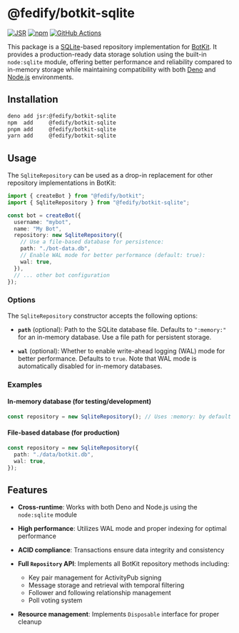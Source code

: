 @fedify/botkit-sqlite
=====================

[![JSR][JSR badge]][JSR]
[![npm][npm badge]][npm]
[![GitHub Actions][GitHub Actions badge]][GitHub Actions]

This package is a [SQLite]-based repository implementation for [BotKit].
It provides a production-ready data storage solution using the built-in
`node:sqlite` module, offering better performance and reliability compared to
in-memory storage while maintaining compatibility with both [Deno] and [Node.js]
environments.

[JSR]: https://jsr.io/@fedify/botkit-sqlite
[JSR badge]: https://jsr.io/badges/@fedify/botkit-sqlite
[npm]: https://www.npmjs.com/package/@fedify/botkit-sqlite
[npm badge]: https://img.shields.io/npm/v/@fedify/botkit-sqlite?logo=npm
[GitHub Actions]: https://github.com/fedify-dev/botkit/actions/workflows/main.yaml
[GitHub Actions badge]: https://github.com/fedify-dev/botkit/actions/workflows/main.yaml/badge.svg
[SQLite]: https://sqlite.org/
[BotKit]: https://botkit.fedify.dev/
[Deno]: https://deno.land/
[Node.js]: https://nodejs.org/


Installation
------------

~~~~ sh
deno add jsr:@fedify/botkit-sqlite
npm  add     @fedify/botkit-sqlite
pnpm add     @fedify/botkit-sqlite
yarn add     @fedify/botkit-sqlite
~~~~


Usage
-----

The `SqliteRepository` can be used as a drop-in replacement for other repository
implementations in BotKit:

~~~~ typescript
import { createBot } from "@fedify/botkit";
import { SqliteRepository } from "@fedify/botkit-sqlite";

const bot = createBot({
  username: "mybot",
  name: "My Bot",
  repository: new SqliteRepository({
    // Use a file-based database for persistence:
    path: "./bot-data.db",
    // Enable WAL mode for better performance (default: true):
    wal: true,
  }),
  // ... other bot configuration
});
~~~~

### Options

The `SqliteRepository` constructor accepts the following options:

 -  **`path`** (optional): Path to the SQLite database file. Defaults to
    `":memory:"` for an in-memory database.  Use a file path for persistent
    storage.

 -  **`wal`** (optional): Whether to enable write-ahead logging (WAL) mode for
    better performance.  Defaults to `true`. Note that WAL mode is automatically
    disabled for in-memory databases.

### Examples

#### In-memory database (for testing/development)

~~~~ typescript
const repository = new SqliteRepository(); // Uses :memory: by default
~~~~

#### File-based database (for production)

~~~~ typescript
const repository = new SqliteRepository({
  path: "./data/botkit.db",
  wal: true,
});
~~~~


Features
--------

 -  **Cross-runtime**: Works with both Deno and Node.js using the `node:sqlite`
    module

 -  **High performance**: Utilizes WAL mode and proper indexing for optimal
    performance

 -  **ACID compliance**: Transactions ensure data integrity and consistency

 -  **Full `Repository` API**: Implements all BotKit repository methods
    including:

     -  Key pair management for ActivityPub signing
     -  Message storage and retrieval with temporal filtering
     -  Follower and following relationship management
     -  Poll voting system

- **Resource management**: Implements `Disposable` interface for proper cleanup

<!-- cSpell: ignore mybot -->
